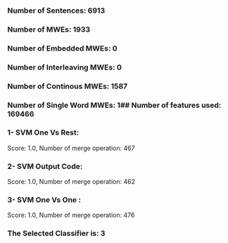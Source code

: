 ### Number of Sentences: 6913
### Number of MWEs: 1933

### Number of Embedded MWEs: 0

### Number of Interleaving MWEs: 0

### Number of Continous MWEs: 1587

### Number of Single Word MWEs: 1## Number of features used: 169466

### 1- SVM One Vs Rest: 
Score: 1.0, Number of merge operation: 467
### 2- SVM Output Code: 
Score: 1.0, Number of merge operation: 462
### 3- SVM One Vs One : 
Score: 1.0, Number of merge operation: 476
### The Selected Classifier is: 3
